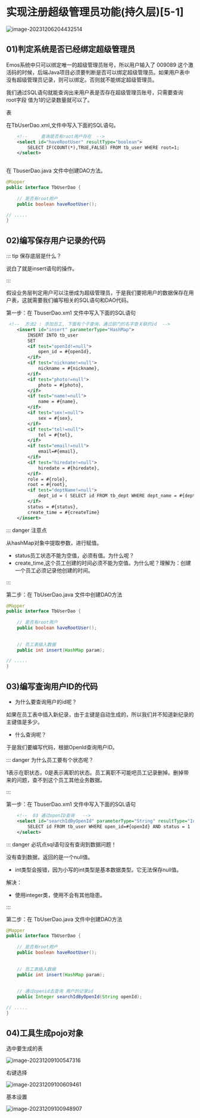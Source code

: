 # 实现注册超级管理员功能(持久层)[5-1]

![image-20231206204432514](01实现注册超级管理员功能(持久层).assets/image-20231206204432514.png)

## 01)判定系统是否已经绑定超级管理员

Emos系统中只可以绑定唯一的超级管理员账号，所以用户输入了 009089 这个激活码的时候，后端Java项目必须要判断是否可以绑定超级管理员。如果用户表中没有超级管理员记录，则可以绑定。否则就不能绑定超级管理员。

我们通过SQL语句就能查询出来用户表是否存在超级管理员账号，只需要查询 root字段 值为1的记录数量就可以了。

表

在TbUserDao.xml,文件中写入下面的SQL语句。

```xml
    <!--     查询是否有root用户存在  -->
    <select id="haveRootUser" resultType="boolean">
        SELECT IF(COUNT(*),TRUE,FALSE) FROM tb_user WHERE root=1;
    </select>
    
```

在 TbuserDao.java 文件中创建DAO方法。

```java
@Mapper
public interface TbUserDao {
    
    // 是否有root用户
    public boolean haveRootUser();

// .....
}
```



## 02)编写保存用户记录的代码

::: tip 保存底层是什么？

说白了就是insert语句的操作。

:::

假设业务层判定用户可以注册成为超级管理员，于是我们要把用户的数据保存在用户表，这就需要我们编写相关的SQL语句和DAO代码。

第一步：在 TbuserDao.xm1 文件中写入下面的SQL语句

```xml
 <!--  方法2 : 添加员工, 下面有个子查询，通过部门的名字查关联的id  -->
    <insert id="insert" parameterType="HashMap">
        INSERT INTO tb_user
        SET
        <if test="openId!=null">
            open_id = #{openId},
        </if>
        <if test="nickname!=null">
            nickname = #{nickname},
        </if>
        <if test="photo!=null">
            photo = #{photo},
        </if>
        <if test="name!=null">
            name = #{name},
        </if>
        <if test="sex!=null">
            sex = #{sex},
        </if>
        <if test="tel!=null">
            tel = #{tel},
        </if>
        <if test="email!=null">
            email=#{email},
        </if>
        <if test="hiredate!=null">
            hiredate = #{hiredate},
        </if>
        role = #{role},
        root = #{root},
        <if test="deptName!=null">
            dept_id = ( SELECT id FROM tb_dept WHERE dept_name = #{deptName} ),
        </if>
        status = #{status},
        create_time = #{createTime}
    </insert>
```

::: danger 注意点

从hashMap对象中提取参数，进行赋值。

- status员工状态不能为空值，必须有值。为什么呢？
- create_time,这个员工创建的时间必须不能为空值。为什么呢？理解为：创建一个员工必须记录他创建的时间。

:::



第二步：在 TbUserDao.java 文件中创建DAO方法

```java
@Mapper
public interface TbUserDao {
    
    // 是否有root用户
    public boolean haveRootUser();
    
        
    // 员工表插入数据
    public int insert(HashMap param);

// .....
}
```



## 03)编写查询用户ID的代码

- 为什么要查询用户的id呢？

如果在员工表中插入新纪录，由于主键是自动生成的，所以我们并不知道新纪录的主键值是多少。

- 什么查询呢？

于是我们要编写代码，根据Openld查询用户ID。

::: danger 为什么员工要有个状态呢？

1表示在职状态，0是表示离职的状态。员工离职不可能吧员工记录删掉。删掉带来的问题，查不到这个员工其他业务数据。

:::

第一步：在 TbuserDao.xm1 文件中写入下面的SQL语句

```xml
    <!--  03 通过openID查询   -->
    <select id="searchIdByOpenId" parameterType="String" resultType="Integer">
        SELECT id FROM tb_user WHERE open_id=#{openId} AND status = 1
    </select>
```

::: danger 必坑点sql语句没有查询到数据问题！

没有查到数据，返回的是一个null值。

- int类型会报错，因为小写的int类型是基本数据类型。它无法保存null值。

解决：

- 使用integer类，使用不会有其他隐患。

:::

第二步：在 TbUserDao.java 文件中创建DAO方法

```java
@Mapper
public interface TbUserDao {
    
    // 是否有root用户
    public boolean haveRootUser();
    
        
    // 员工表插入数据
    public int insert(HashMap param);
    
    
    // 通过openid去查询 用户的记录id
    public Integer searchIdByOpenId(String openId);

// .....
}
```

## 04)工具生成pojo对象

选中要生成的表

![image-20231209100547316](01实现注册超级管理员功能(持久层).assets/image-20231209100547316.png)



右键选择

![image-20231209100609461](01实现注册超级管理员功能(持久层).assets/image-20231209100609461.png)



基本设置

![image-20231209100948907](01实现注册超级管理员功能(持久层).assets/image-20231209100948907.png)



